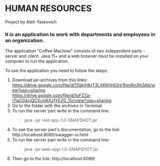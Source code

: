 # HUMAN RESOURCES 
Project by Aleh Yaskovich 

### It is an application to work with departments and employees in an organization.  
The application "Coffee Machine" consists of two independent parts - server and client. Java 11+ and a web browser must be installed on your computer to run the application. 

To use the application you need to follow the steps:  
1. Download jar-archives from this links:  
   https://drive.google.com/file/d/11QklhIkrT3LXKKHr62rir1hm9inXh3Ab/view?usp=sharing  
   https://drive.google.com/file/d/1uFZZa-i7iaC04cjQCVuVAXz1YEZG_15r/view?usp=sharing  
2. Go to the folder with the archives in Terminal.
3. To run the server part write in the command line:  
   > java -jar rest-app-1.0-SNAPSHOT.jar  
4. To see the server part's documentation, go to the link:  
   http://localhost:8080/swagger-ui.html  
5. To run the server part write in the command line:  
   > java -jar web-app-1.0-SNAPSHOT.jar  
6. Then go to the link: http://localhost:8088/
